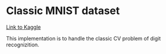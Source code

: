 # Classic MNIST dataset

[Link to Kaggle](https://www.kaggle.com/c/digit-recognizer/data)

This implementation is to handle the classic CV problem of digit recognizition.
